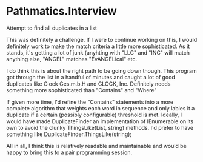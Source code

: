 # Pathmatics.Interview
Attempt to find all duplicates in a list

This was definitely a challenge. 
If I were to continue working on this, I would definitely work to make the match criteria a little more sophisticated. 
As it stands, it's getting a lot of junk (anyhting with "LLC" and "INC" will match anything else, "ANGEL" matches "EvANGELical" etc.

I do think this is about the right path to be going down though. 
This program got through the list in a handful of minutes and caught a lot of good duplicates like Glock Ges.m.b.H and GLOCK, Inc.
Definitely needs something more sophisticated than "Contains" and "Where" 

If given more time, I'd refine the "Contains" statements into a more complete algorithm that weights each word in sequence and only lables it a duplicate if a certain (possibly configurable) threshold is met. 
Ideally, I would have made DuplicateFinder an implementation of IEnumerable on its own to avoid the clunky ThingsLike(List<string>, string) methods. 
I'd prefer to have something like DuplicateFinder.ThingsLike(string);

All in all, I think this is relatively readable and maintainable and would be happy to bring this to a pair programming session.
